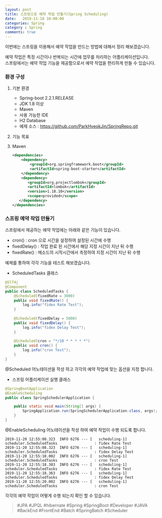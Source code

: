 ```yaml
---
layout: post
title: 스프링으로 예약 작업 만들기(Spring Scheduling)
date:   2019-11-18 10:00:00
categories: Spring
category : Spring
comments: true 
---
```


이번에는 스프링을 이용해서 예약 작업을 만드는 방법에 대해서 정리 해보겠습니다.

예약 작업은 특정 시간이나 반복되는 시간에 업무를 처리하는 어플리케이션입니다.  
스프링에서는 예약 작업 기능을 제공함으로서 예약 작업을 편리하게 만들 수 있습니다.  

### 환경 구성

1. 기본 환경

    - Spring-boot 2.2.1.RELEASE
    - JDK 1.8 이상
    - Maven
    - 사용 가능한 IDE
    - H2 Database
    - 예제 소스 : <https://github.com/ParkHyeokJin/SpringRepo.git>

2. 기능 목표

3. Maven

    ```xml
    <dependencies>
   		<dependency>
   			<groupId>org.springframework.boot</groupId>
   			<artifactId>spring-boot-starter</artifactId>
   		</dependency>
        <dependency>
           <groupId>org.projectlombok</groupId>
           <artifactId>lombok</artifactId>
           <version>1.18.10</version>
           <scope>provided</scope>
       </dependency>
    </dependencies> 
    ```
   
### 스프링 예약 작업 만들기

스프링에서 제공하는 예약 작업에는 아래와 같은 기능이 있습니다.

- cron() : cron 으로 시간을 설정하여 설정된 시간에 수행
- fixedDelay() : 작업 완료 된 시간에서 해당 지정 시간이 지난 뒤 수행
- fixedRate() : 메소드의 시작시간에서 측정하여 지정 시간이 지난 뒤 수행

예제를 통하여 각각 기능을 테스트 해보겠습니다.

- ScheduledTasks 클래스

```java
@Slf4j
@Component
public class ScheduledTasks {
	@Scheduled(fixedRate = 3000)
	public void fixedRate() {
		log.info("fidex Rate Test");
	}
	
	@Scheduled(fixedDelay = 5000)
	public void fixedDelay() {
		log.info("fidex Delay Test");
	}
	
	@Scheduled(cron = "*/10 * * * * *")
	public void cron() {
		log.info("cron Test");
	}
}
```

@Scheduled 어노테이션을 작성 하고 각각의 예약 작업에 맞는 옵션을 지정 합니다.

- 스프링 어플리케이션 실행 클래스

```java
@SpringBootApplication
@EnableScheduling
public class SpringSchedulerApplication {

	public static void main(String[] args) {
		SpringApplication.run(SpringSchedulerApplication.class, args);
	}
}
```

@EnableScheduling 어노테이션을 작성 하여 예약 작업이 수행 되도록 합니다.

```text
2019-11-20 12:55:08.323  INFO 6276 --- [   scheduling-1] scheduler.ScheduledTasks                 : fidex Rate Test
2019-11-20 12:55:08.323  INFO 6276 --- [   scheduling-1] scheduler.ScheduledTasks                 : fidex Delay Test
2019-11-20 12:55:10.002  INFO 6276 --- [   scheduling-1] scheduler.ScheduledTasks                 : cron Test
2019-11-20 12:55:18.303  INFO 6276 --- [   scheduling-1] scheduler.ScheduledTasks                 : fidex Rate Test
2019-11-20 12:55:18.363  INFO 6276 --- [   scheduling-1] scheduler.ScheduledTasks                 : fidex Delay Test
2019-11-20 12:55:20.002  INFO 6276 --- [   scheduling-1] scheduler.ScheduledTasks                 : cron Test
```

각각의 예약 작업이 어떻게 수행 되는지 확인 할 수 있습니다.


> #JPA #JPQL #hibernate #Spring #SpringBoot #Developer #JAVA #BackEnd #FrontEnd #Batch #SpringBatch
> #Scheduler